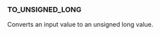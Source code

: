 <!--
This is generated by ESQL's AbstractFunctionTestCase. Do no edit it. See ../README.md for how to regenerate it.
-->

### TO_UNSIGNED_LONG
Converts an input value to an unsigned long value.

